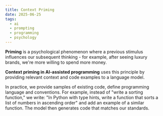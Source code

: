 ```yaml
---
title: Context Priming
date: 2025-06-25
tags:
  - ai
  - prompting
  - programming
  - psychology
---
```


**Priming** is a psychological phenomenon where a previous stimulus influences our subsequent thinking - for example, after seeing luxury brands, we're more willing to spend more money.

**Context priming in AI-assisted programming** uses this principle by providing relevant context and code examples to a language model.

In practice, we provide samples of existing code, define programming language and conventions. For example, instead of "write a sorting function," we write: "In Python with type hints, write a function that sorts a list of numbers in ascending order" and add an example of a similar function. The model then generates code that matches our standards.
